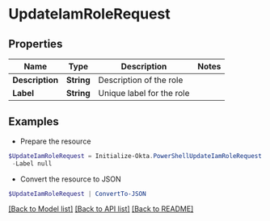 # UpdateIamRoleRequest
## Properties

Name | Type | Description | Notes
------------ | ------------- | ------------- | -------------
**Description** | **String** | Description of the role | 
**Label** | **String** | Unique label for the role | 

## Examples

- Prepare the resource
```powershell
$UpdateIamRoleRequest = Initialize-Okta.PowerShellUpdateIamRoleRequest  -Description null `
 -Label null
```

- Convert the resource to JSON
```powershell
$UpdateIamRoleRequest | ConvertTo-JSON
```

[[Back to Model list]](../README.md#documentation-for-models) [[Back to API list]](../README.md#documentation-for-api-endpoints) [[Back to README]](../README.md)

